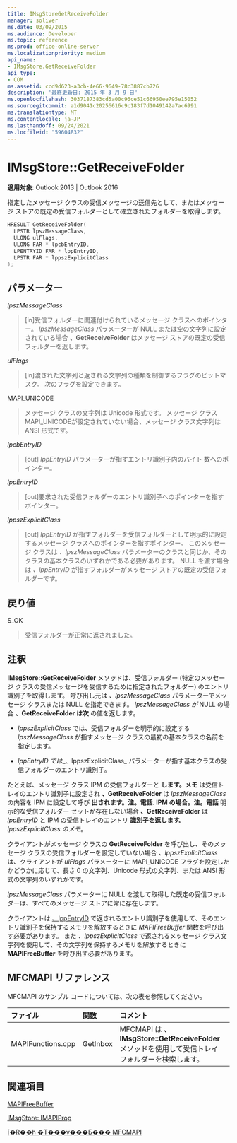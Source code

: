 ```yaml
---
title: IMsgStoreGetReceiveFolder
manager: soliver
ms.date: 03/09/2015
ms.audience: Developer
ms.topic: reference
ms.prod: office-online-server
ms.localizationpriority: medium
api_name:
- IMsgStore.GetReceiveFolder
api_type:
- COM
ms.assetid: ccd9d623-a3cb-4e66-9649-78c3887cb726
description: '最終更新日: 2015 年 3 月 9 日'
ms.openlocfilehash: 3037187383cd5a00c96ce51c66950ee795e15052
ms.sourcegitcommit: a1d9041c20256616c9c183f7d1049142a7ac6991
ms.translationtype: MT
ms.contentlocale: ja-JP
ms.lasthandoff: 09/24/2021
ms.locfileid: "59604832"
---
```

# <a name="imsgstoregetreceivefolder"></a>IMsgStore::GetReceiveFolder

  
  
**適用対象**: Outlook 2013 | Outlook 2016 
  
指定したメッセージ クラスの受信メッセージの送信先として、またはメッセージ ストアの既定の受信フォルダーとして確立されたフォルダーを取得します。
  
```cpp
HRESULT GetReceiveFolder(
  LPSTR lpszMessageClass,
  ULONG ulFlags,
  ULONG FAR * lpcbEntryID,
  LPENTRYID FAR * lppEntryID,
  LPSTR FAR * lppszExplicitClass
);
```

## <a name="parameters"></a>パラメーター

 _lpszMessageClass_
  
> [in]受信フォルダーに関連付けられているメッセージ クラスへのポインター。 _lpszMessageClass_ パラメーターが NULL または空の文字列に設定されている場合 **、GetReceiveFolder** はメッセージ ストアの既定の受信フォルダーを返します。 
    
 _ulFlags_
  
> [in]渡された文字列と返される文字列の種類を制御するフラグのビットマスク。 次のフラグを設定できます。
    
MAPI_UNICODE 
  
> メッセージ クラスの文字列は Unicode 形式です。 メッセージ クラスMAPI_UNICODEが設定されていない場合、メッセージ クラス文字列は ANSI 形式です。
    
 _lpcbEntryID_
  
> [out]  _lppEntryID_ パラメーターが指すエントリ識別子内のバイト 数へのポインター。 
    
 _lppEntryID_
  
> [out]要求された受信フォルダーのエントリ識別子へのポインターを指すポインター。
    
 _lppszExplicitClass_
  
> [out]  _lppEntryID_ が指すフォルダーを受信フォルダーとして明示的に設定するメッセージ クラスへのポインターを指すポインター。 このメッセージ クラスは  _、lpszMessageClass_ パラメーターのクラスと同じか、そのクラスの基本クラスのいずれかである必要があります。 NULL を渡す場合は  _、lppEntryID_ が指すフォルダーがメッセージ ストアの既定の受信フォルダーです。 
    
## <a name="return-value"></a>戻り値

S_OK 
  
> 受信フォルダーが正常に返されました。
    
## <a name="remarks"></a>注釈

**IMsgStore::GetReceiveFolder** メソッドは、受信フォルダー (特定のメッセージ クラスの受信メッセージを受信するために指定されたフォルダー) のエントリ識別子を取得します。 呼び出し元は  _、lpszMessageClass_ パラメーターでメッセージ クラスまたは NULL を指定できます。 _lpszMessageClass が_ NULL の場合 **、GetReceiveFolder は次** の値を返します。 
  
- _lppszExplicitClass_ では、受信フォルダーを明示的に設定する _lpszMessageClass_ が指すメッセージ クラスの最初の基本クラスの名前を指定します。 
    
- _lppEntryID では__、lppszExplicitClass_ パラメーターが指す基本クラスの受信フォルダーのエントリ識別子。 
    
たとえば、メッセージ クラス IPM の受信フォルダーと **します。メモ** は受信トレイのエントリ識別子に設定され **、GetReceiveFolder** は _lpszMessageClass_ の内容を IPM に設定して呼び **出されます。注。電話**. **IPM の場合。注。電話** 明示的な受信フォルダー セットが存在しない場合 **、GetReceiveFolder** は _lppEntryID_ と IPM の受信トレイのエントリ **識別子を返します。** _lppszExplicitClass のメモ_。
  
クライアントがメッセージ クラスの **GetReceiveFolder** を呼び出し、そのメッセージ クラスの受信フォルダーを設定していない場合  _、lppszExplicitClass_ は、クライアントが  _ulFlags_ パラメーターに MAPI_UNICODE フラグを設定したかどうかに応じて、長さ 0 の文字列、Unicode 形式の文字列、または ANSI 形式の文字列のいずれかです。 
  
_lpszMessageClass_ パラメーターに NULL を渡して取得した既定の受信フォルダーは、すべてのメッセージ ストアに常に存在します。 
  
クライアントは [、lppEntryID](mapifreebuffer.md) で返されるエントリ識別子を使用して、そのエントリ識別子を保持するメモリを解放するときに  _MAPIFreeBuffer_ 関数を呼び出す必要があります。 また _、lppszExplicitClass_ で返されるメッセージ クラス文字列を使用して、その文字列を保持するメモリを解放するときに **MAPIFreeBuffer** を呼び出す必要があります。 
  
## <a name="mfcmapi-reference"></a>MFCMAPI リファレンス

MFCMAPI のサンプル コードについては、次の表を参照してください。
  
|**ファイル**|**関数**|**コメント**|
|:-----|:-----|:-----|
|MAPIFunctions.cpp  <br/> |GetInbox  <br/> |MFCMAPI は **、IMsgStore::GetReceiveFolder** メソッドを使用して受信トレイ フォルダーを検索します。  <br/> |
   
## <a name="see-also"></a>関連項目



[MAPIFreeBuffer](mapifreebuffer.md)
  
[IMsgStore: IMAPIProp](imsgstoreimapiprop.md)


[�R�[�h �T���v���Ƃ��� MFCMAPI](mfcmapi-as-a-code-sample.md)

